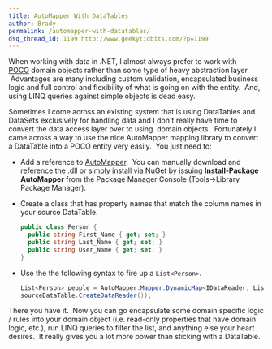 ```yaml
---
title: AutoMapper With DataTables
author: Brady
permalink: /automapper-with-datatables/
dsq_thread_id: 1199 http://www.geekytidbits.com/?p=1199
---
```


When working with data in .NET, I almost always prefer to work with <a href="http://stackoverflow.com/questions/250001/poco-definition" target="_blank">POCO</a> domain objects rather than some type of heavy abstraction layer.  Advantages are many including custom validation, encapsulated business logic and full control and flexibility of what is going on with the entity.  And, using LINQ queries against simple objects is dead easy.

Sometimes I come across an existing system that is using DataTables and DataSets exclusively for handling data and I don't really have time to convert the data access layer over to using  domain objects.  Fortunately I came across a way to use the nice AutoMapper mapping library to convert a DataTable into a POCO entity very easily.  You just need to:

* Add a reference to <a href="https://github.com/AutoMapper/AutoMapper" target="_blank">AutoMapper</a>.  You can manually download and reference the .dll or simply install via NuGet by issuing **Install-Package AutoMapper** from the Package Manager Console (Tools->Library Package Manager).
* Create a class that has property names that match the column names in your source DataTable.

  ```csharp
  public class Person {
    public string First_Name { get; set; }
    public string Last_Name { get; set; }
    public string User_Name { get; set; }
  }
  ```

* Use the the following syntax to fire up a `List<Person>`.

  ```csharp
  List<Person> people = AutoMapper.Mapper.DynamicMap<IDataReader, List<Person>>(
  sourceDataTable.CreateDataReader());
  ```

There you have it.  Now you can go encapsulate some domain specific logic / rules into your domain object (i.e. read-only properties that have domain logic, etc.), run LINQ queries to filter the list, and anything else your heart desires.  It really gives you a lot more power than sticking with a DataTable.
